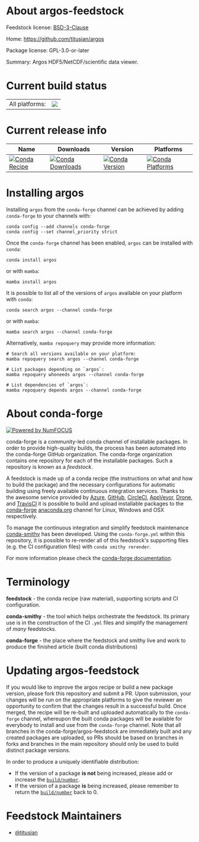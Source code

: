About argos-feedstock
=====================

Feedstock license: [BSD-3-Clause](https://github.com/conda-forge/argos-feedstock/blob/main/LICENSE.txt)

Home: https://github.com/titusjan/argos

Package license: GPL-3.0-or-later

Summary: Argos HDF5/NetCDF/scientific data viewer.

Current build status
====================


<table><tr><td>All platforms:</td>
    <td>
      <a href="https://dev.azure.com/conda-forge/feedstock-builds/_build/latest?definitionId=12705&branchName=main">
        <img src="https://dev.azure.com/conda-forge/feedstock-builds/_apis/build/status/argos-feedstock?branchName=main">
      </a>
    </td>
  </tr>
</table>

Current release info
====================

| Name | Downloads | Version | Platforms |
| --- | --- | --- | --- |
| [![Conda Recipe](https://img.shields.io/badge/recipe-argos-green.svg)](https://anaconda.org/conda-forge/argos) | [![Conda Downloads](https://img.shields.io/conda/dn/conda-forge/argos.svg)](https://anaconda.org/conda-forge/argos) | [![Conda Version](https://img.shields.io/conda/vn/conda-forge/argos.svg)](https://anaconda.org/conda-forge/argos) | [![Conda Platforms](https://img.shields.io/conda/pn/conda-forge/argos.svg)](https://anaconda.org/conda-forge/argos) |

Installing argos
================

Installing `argos` from the `conda-forge` channel can be achieved by adding `conda-forge` to your channels with:

```
conda config --add channels conda-forge
conda config --set channel_priority strict
```

Once the `conda-forge` channel has been enabled, `argos` can be installed with `conda`:

```
conda install argos
```

or with `mamba`:

```
mamba install argos
```

It is possible to list all of the versions of `argos` available on your platform with `conda`:

```
conda search argos --channel conda-forge
```

or with `mamba`:

```
mamba search argos --channel conda-forge
```

Alternatively, `mamba repoquery` may provide more information:

```
# Search all versions available on your platform:
mamba repoquery search argos --channel conda-forge

# List packages depending on `argos`:
mamba repoquery whoneeds argos --channel conda-forge

# List dependencies of `argos`:
mamba repoquery depends argos --channel conda-forge
```


About conda-forge
=================

[![Powered by
NumFOCUS](https://img.shields.io/badge/powered%20by-NumFOCUS-orange.svg?style=flat&colorA=E1523D&colorB=007D8A)](https://numfocus.org)

conda-forge is a community-led conda channel of installable packages.
In order to provide high-quality builds, the process has been automated into the
conda-forge GitHub organization. The conda-forge organization contains one repository
for each of the installable packages. Such a repository is known as a *feedstock*.

A feedstock is made up of a conda recipe (the instructions on what and how to build
the package) and the necessary configurations for automatic building using freely
available continuous integration services. Thanks to the awesome service provided by
[Azure](https://azure.microsoft.com/en-us/services/devops/), [GitHub](https://github.com/),
[CircleCI](https://circleci.com/), [AppVeyor](https://www.appveyor.com/),
[Drone](https://cloud.drone.io/welcome), and [TravisCI](https://travis-ci.com/)
it is possible to build and upload installable packages to the
[conda-forge](https://anaconda.org/conda-forge) [anaconda.org](https://anaconda.org/)
channel for Linux, Windows and OSX respectively.

To manage the continuous integration and simplify feedstock maintenance
[conda-smithy](https://github.com/conda-forge/conda-smithy) has been developed.
Using the ``conda-forge.yml`` within this repository, it is possible to re-render all of
this feedstock's supporting files (e.g. the CI configuration files) with ``conda smithy rerender``.

For more information please check the [conda-forge documentation](https://conda-forge.org/docs/).

Terminology
===========

**feedstock** - the conda recipe (raw material), supporting scripts and CI configuration.

**conda-smithy** - the tool which helps orchestrate the feedstock.
                   Its primary use is in the construction of the CI ``.yml`` files
                   and simplify the management of *many* feedstocks.

**conda-forge** - the place where the feedstock and smithy live and work to
                  produce the finished article (built conda distributions)


Updating argos-feedstock
========================

If you would like to improve the argos recipe or build a new
package version, please fork this repository and submit a PR. Upon submission,
your changes will be run on the appropriate platforms to give the reviewer an
opportunity to confirm that the changes result in a successful build. Once
merged, the recipe will be re-built and uploaded automatically to the
`conda-forge` channel, whereupon the built conda packages will be available for
everybody to install and use from the `conda-forge` channel.
Note that all branches in the conda-forge/argos-feedstock are
immediately built and any created packages are uploaded, so PRs should be based
on branches in forks and branches in the main repository should only be used to
build distinct package versions.

In order to produce a uniquely identifiable distribution:
 * If the version of a package **is not** being increased, please add or increase
   the [``build/number``](https://docs.conda.io/projects/conda-build/en/latest/resources/define-metadata.html#build-number-and-string).
 * If the version of a package **is** being increased, please remember to return
   the [``build/number``](https://docs.conda.io/projects/conda-build/en/latest/resources/define-metadata.html#build-number-and-string)
   back to 0.

Feedstock Maintainers
=====================

* [@titusjan](https://github.com/titusjan/)

